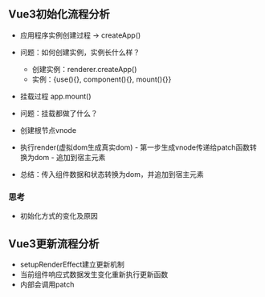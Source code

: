 ## Vue3初始化流程分析
 - 应用程序实例创建过程 -> createApp()
  - 问题：如何创建实例，实例长什么样？
    - 创建实例：renderer.createApp()
    - 实例：{use(){}, component(){}, mount(){}}
 - 挂载过程   app.mount()
  - 问题：挂载都做了什么？
   - 创建根节点vnode
   - 执行render(虚拟dom生成真实dom)
    - 第一步生成vnode传递给patch函数转换为dom
    - 追加到宿主元素

- 总结：传入组件数据和状态转换为dom，并追加到宿主元素

### 思考
- 初始化方式的变化及原因

## Vue3更新流程分析
- setupRenderEffect建立更新机制
 - 当前组件响应式数据发生变化重新执行更新函数
 - 内部会调用patch


